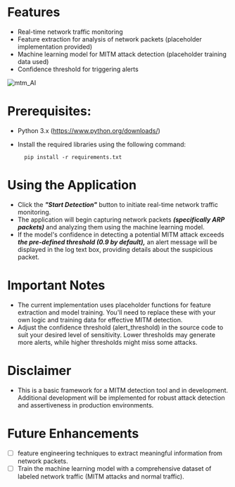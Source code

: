 # Features

- Real-time network traffic monitoring
- Feature extraction for analysis of network packets (placeholder implementation provided)
- Machine learning model for MITM attack detection (placeholder training data used)
- Confidence threshold for triggering alerts
  
![mtm_AI](https://github.com/mrfelpa/MTMDetection/assets/65371336/7fb6400a-4425-4ae9-8523-314b1d42c842)

# Prerequisites:

- Python 3.x (https://www.python.org/downloads/)
 
- Install the required libraries using the following command:

        pip install -r requirements.txt

# Using the Application

- Click the ***"Start Detection"*** button to initiate real-time network traffic monitoring.
- The application will begin capturing network packets ***(specifically ARP packets)*** and analyzing them using the machine learning model.
- If the model's confidence in detecting a potential MITM attack exceeds ***the pre-defined threshold (0.9 by default),*** an alert message will be displayed in the log text box, providing details about the suspicious packet.

# Important Notes

- The current implementation uses placeholder functions for feature extraction and model training. You'll need to replace these with your own logic and training data for effective MITM detection.
- Adjust the confidence threshold (alert_threshold) in the source code to suit your desired level of sensitivity. Lower thresholds may generate more alerts, while higher thresholds might miss some attacks.

# Disclaimer

- This is a basic framework for a MITM detection tool and in development. Additional development will be implemented for robust attack detection and assertiveness in production environments.

# Future Enhancements

- [ ] feature engineering techniques to extract meaningful information from network packets.
- [ ] Train the machine learning model with a comprehensive dataset of labeled network traffic (MITM attacks and normal traffic).
